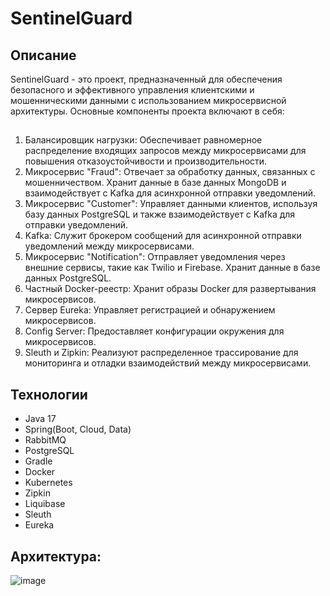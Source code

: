 # SentinelGuard

## Описание
SentinelGuard - это проект, предназначенный для обеспечения безопасного и эффективного управления клиентскими и мошенническими данными с использованием микросервисной архитектуры. Основные компоненты проекта включают в себя:

 ##
1. Балансировщик нагрузки: Обеспечивает равномерное распределение входящих запросов между микросервисами для повышения отказоустойчивости и производительности.
2. Микросервис "Fraud": Отвечает за обработку данных, связанных с мошенничеством. Хранит данные в базе данных MongoDB и взаимодействует с Kafka для асинхронной отправки уведомлений.
3. Микросервис "Customer": Управляет данными клиентов, используя базу данных PostgreSQL и также взаимодействует с Kafka для отправки уведомлений.
4. Kafka: Служит брокером сообщений для асинхронной отправки уведомлений между микросервисами.
5. Микросервис "Notification": Отправляет уведомления через внешние сервисы, такие как Twilio и Firebase. Хранит данные в базе данных PostgreSQL.
6. Частный Docker-реестр: Хранит образы Docker для развертывания микросервисов.
7. Сервер Eureka: Управляет регистрацией и обнаружением микросервисов.
8. Config Server: Предоставляет конфигурации окружения для микросервисов.
9. Sleuth и Zipkin: Реализуют распределенное трассирование для мониторинга и отладки взаимодействий между микросервисами.

## Технологии
- Java 17
- Spring(Boot, Cloud, Data)
- RabbitMQ
- PostgreSQL
- Gradle
- Docker
- Kubernetes
- Zipkin
- Liquibase
- Sleuth
- Eureka

## Архитектура:
![image](https://github.com/AntonRudnikovskiy/SentinelGuard/assets/109467887/cc4e4d00-1de3-43d9-9a82-7d663af2dc7a)

